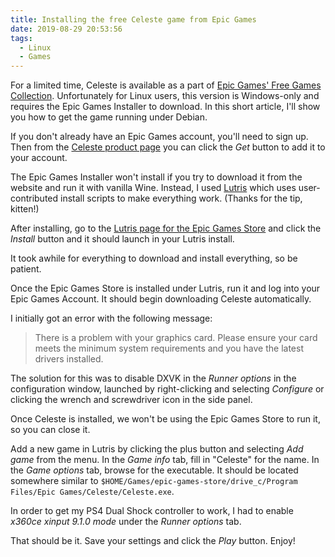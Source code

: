 ```yaml
---
title: Installing the free Celeste game from Epic Games
date: 2019-08-29 20:53:56
tags:
  - Linux
  - Games
---
```


For a limited time, Celeste is available as a part of [Epic Games' Free
Games Collection][freegames]. Unfortunately for Linux users, this version is
Windows-only and requires the Epic Games Installer to download. In this short
article, I'll show you how to get the game running under Debian.

<!-- more -->

If you don't already have an Epic Games account, you'll need to sign up. Then
from the [Celeste product page][celeste] you can click the *Get* button to add
it to your account.

The Epic Games Installer won't install if you try to download it from the
website and run it with vanilla Wine. Instead, I used [Lutris][lutris] which
uses user-contributed install scripts to make everything work. (Thanks for the
tip, kitten!)

After installing, go to the [Lutris page for the Epic Games
Store][lutrisepicgames] and click the *Install* button and it should launch in
your Lutris install.

It took awhile for everything to download and install everything, so be
patient.

Once the Epic Games Store is installed under Lutris, run it and log into your
Epic Games Account. It should begin downloading Celeste automatically.

I initially got an error with the following message:

> There is a problem with your graphics card. Please ensure your card meets
> the minimum system requirements and you have the latest drivers installed.

The solution for this was to disable DXVK in the *Runner options* in the
configuration window, launched by right-clicking and selecting *Configure* or
clicking the wrench and screwdriver icon in the side panel.

Once Celeste is installed, we won't be using the Epic Games Store to run it,
so you can close it.

Add a new game in Lutris by clicking the plus button and selecting *Add game*
from the menu. In the *Game info* tab, fill in "Celeste" for the name. In the
*Game options* tab, browse for the executable. It should be located somewhere
similar to `$HOME/Games/epic-games-store/drive_c/Program Files/Epic
Games/Celeste/Celeste.exe`. 

In order to get my PS4 Dual Shock controller to work, I had to enable *x360ce
xinput 9.1.0 mode* under the *Runner options* tab.

That should be it. Save your settings and click the *Play* button. Enjoy!


[celeste]: https://www.epicgames.com/store/en-US/product/celeste/home
[freegames]: https://www.epicgames.com/store/en-US/collection/free-games-collection
[lutris]: https://lutris.net/downloads/
[lutrisepicgames]: https://lutris.net/games/epic-games-store/